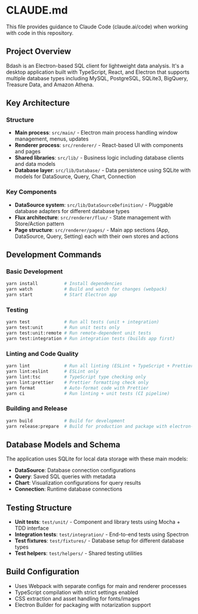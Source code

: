 # CLAUDE.md

This file provides guidance to Claude Code (claude.ai/code) when working with code in this repository.

## Project Overview

Bdash is an Electron-based SQL client for lightweight data analysis. It's a desktop application built with TypeScript, React, and Electron that supports multiple database types including MySQL, PostgreSQL, SQLite3, BigQuery, Treasure Data, and Amazon Athena.

## Key Architecture

### Structure
- **Main process**: `src/main/` - Electron main process handling window management, menus, updates
- **Renderer process**: `src/renderer/` - React-based UI with components and pages
- **Shared libraries**: `src/lib/` - Business logic including database clients and data models
- **Database layer**: `src/lib/Database/` - Data persistence using SQLite with models for DataSource, Query, Chart, Connection

### Key Components
- **DataSource system**: `src/lib/DataSourceDefinition/` - Pluggable database adapters for different database types
- **Flux architecture**: `src/renderer/flux/` - State management with Store/Action pattern
- **Page structure**: `src/renderer/pages/` - Main app sections (App, DataSource, Query, Setting) each with their own stores and actions

## Development Commands

### Basic Development
```bash
yarn install          # Install dependencies
yarn watch            # Build and watch for changes (webpack)
yarn start            # Start Electron app
```

### Testing
```bash
yarn test             # Run all tests (unit + integration)
yarn test:unit        # Run unit tests only
yarn test:unit:remote # Run remote-dependent unit tests
yarn test:integration # Run integration tests (builds app first)
```

### Linting and Code Quality
```bash
yarn lint             # Run all linting (ESLint + TypeScript + Prettier)
yarn lint:eslint      # ESLint only
yarn lint:tsc         # TypeScript type checking only
yarn lint:prettier    # Prettier formatting check only
yarn format           # Auto-format code with Prettier
yarn ci               # Run linting + unit tests (CI pipeline)
```

### Building and Release
```bash
yarn build            # Build for development
yarn release:prepare  # Build for production and package with electron-builder
```

## Database Models and Schema

The application uses SQLite for local data storage with these main models:
- **DataSource**: Database connection configurations
- **Query**: Saved SQL queries with metadata
- **Chart**: Visualization configurations for query results
- **Connection**: Runtime database connections

## Testing Structure

- **Unit tests**: `test/unit/` - Component and library tests using Mocha + TDD interface
- **Integration tests**: `test/integration/` - End-to-end tests using Spectron
- **Test fixtures**: `test/fixtures/` - Database setup for different database types
- **Test helpers**: `test/helpers/` - Shared testing utilities

## Build Configuration

- Uses Webpack with separate configs for main and renderer processes
- TypeScript compilation with strict settings enabled
- CSS extraction and asset handling for fonts/images
- Electron Builder for packaging with notarization support